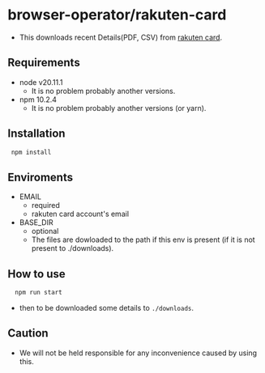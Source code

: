 # browser-operator/rakuten-card

- This downloads recent Details(PDF, CSV) from [rakuten card](https://www.rakuten-card.co.jp/).

## Requirements

- node v20.11.1
  - It is no problem probably another versions.
- npm 10.2.4
  - It is no problem probably another versions (or yarn).

## Installation

```bash
 npm install
```

## Enviroments

- EMAIL
  - required
  - rakuten card account's email
- BASE_DIR
  - optional
  - The files are dowloaded to the path if this env is present (if it is not present to ./downloads).

## How to use

```bash
  npm run start
```

- then to be downloaded some details to `./downloads`.

## Caution

- We will not be held responsible for any inconvenience caused by using this.
